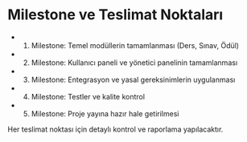 # Milestone ve Teslimat Noktaları

- 1. Milestone: Temel modüllerin tamamlanması (Ders, Sınav, Ödül)
- 2. Milestone: Kullanıcı paneli ve yönetici panelinin tamamlanması
- 3. Milestone: Entegrasyon ve yasal gereksinimlerin uygulanması
- 4. Milestone: Testler ve kalite kontrol
- 5. Milestone: Proje yayına hazır hale getirilmesi

Her teslimat noktası için detaylı kontrol ve raporlama yapılacaktır.
